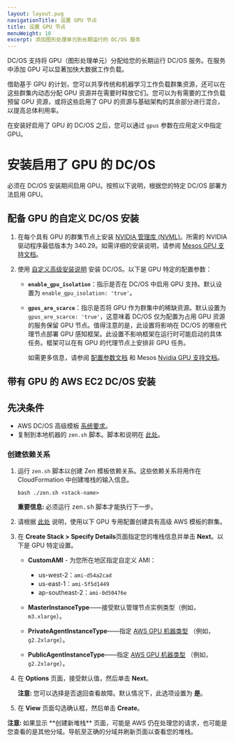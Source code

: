 ```yaml
---
layout: layout.pug
navigationTitle: 设置 GPU 节点
title: 设置 GPU 节点
menuWeight: 10
excerpt: 添加图形处理单元到长期运行的 DC/OS 服务
---
```



DC/OS 支持将 GPU（图形处理单元）分配给您的长期运行 DC/OS 服务。在服务中添加 GPU 可以显著加快大数据工作负载。

借助基于 GPU 的计划，您可以共享传统和机器学习工作负载群集资源，还可以在这些群集内动态分配 GPU 资源并在需要时释放它们。您可以为有需要的工作负载预留 GPU 资源，或将这些启用了 GPU 的资源与基础架构的其余部分进行混合，以提高总体利用率。

在安装好启用了 GPU 的 DC/OS 之后，您可以通过 `gpus` 参数在应用定义中指定 GPU。

# 安装启用了 GPU 的 DC/OS 
必须在 DC/OS 安装期间启用 GPU。按照以下说明，根据您的特定 DC/OS 部署方法启用 GPU。

## 配备 GPU 的自定义 DC/OS 安装

1. 在每个具有 GPU 的群集节点上安装 [NVIDIA 管理库 (NVML)](https://developer.nvidia.com/nvidia-management-library-nvml)。所需的 NVIDIA 驱动程序最低版本为 340.29。如需详细的安装说明，请参阅 [Mesos GPU 支持文档](http://mesos.apache.org/documentation/latest/gpu-support/#external-dependencies)。
1. 使用 [自定义高级安装说明](/cn/1.11/installing/production/deploying-dcos/installation/) 安装 DC/OS。以下是 GPU 特定的配置参数：

    - **`enable_gpu_isolation`**：指示是否在 DC/OS 中启用 GPU 支持。默认设置为 `enable_gpu_isolation: 'true'`。
    - **`gpus_are_scarce`**：指示是否将 GPU 作为群集中的稀缺资源。默认设置为 `gpus_are_scarce: 'true'`，这意味着 DC/OS 仅为配置为占用 GPU 资源的服务保留 GPU 节点。值得注意的是，此设置将影响在 DC/OS 的哪些代理节点部署 GPU 感知框架。此设置不影响框架在运行时可能启动的具体任务。框架可以在有 GPU 的代理节点上安排非 GPU 任务。

        如需更多信息，请参阅 [配置参数文档](/cn/1.11/installing/production/advanced-configuration/configuration-reference/#enable-gpu-isolation) 和 Mesos [Nvidia GPU 支持文档](http://mesos.apache.org/documentation/latest/gpu-support/#external-dependencies)。

## 带有 GPU 的 AWS EC2 DC/OS 安装

## 先决条件
- AWS DC/OS 高级模板 [系统要求](/cn/1.11/installing/evaluation/cloud-installation/aws/advanced/)。
- 复制到本地机器的 `zen.sh` 脚本。脚本和说明在 [此处](/cn/1.11/installing/evaluation/cloud-installation/aws/advanced/)。

### 创建依赖关系

1. 运行 `zen.sh` 脚本以创建 Zen 模板依赖关系。这些依赖关系将用作在 CloudFormation 中创建堆栈的输入信息。

    ```
    bash ./zen.sh <stack-name>
    ```

    <p class="message--important"><strong>重要信息: </strong> 必须运行 <tt>zen.sh</tt> 脚本才能执行下一步。</p>

1. 请根据 [此处](/cn/1.11/installing/evaluation/cloud-installation/aws/advanced/) 说明，使用以下 GPU 专用配置创建具有高级 AWS 模板的群集。

1. 在 **Create Stack > Specify Details**页面指定您的堆栈信息并单击 **Next**。以下是 GPU 特定设置。

    - **CustomAMI** - 为您所在地区指定自定义 AMI：

        - us-west-2：`ami-d54a2cad`
        - us-east-1：`ami-5f5d1449`
        - ap-southeast-2：`ami-0d50476e`

    - **MasterInstanceType**——接受默认管理节点实例类型（例如， `m3.xlarge`）。
    - **PrivateAgentInstanceType**——指定 [AWS GPU 机器类型](https://aws.amazon.com/ec2/instance-types/#p2) （例如， `g2.2xlarge`）。
    - **PublicAgentInstanceType**——指定 [AWS GPU 机器类型](https://aws.amazon.com/ec2/instance-types/#p2) （例如， `g2.2xlarge`）。

1. 在 **Options** 页面，接受默认值，然后单击 **Next**。

    <p class="message--note"><strong>注意: </strong> 您可以选择是否退回查看故障。默认情况下，此选项设置为 <strong>是</strong>。</p>

1. 在 **View** 页面勾选确认框，然后单击 **Create**。

 <p class="message--note"><strong>注意: </strong> 如果显示 **创建新堆栈** 页面，可能是 AWS 仍在处理您的请求，也可能是您查看的是其他分域。导航至正确的分域并刷新页面以查看您的堆栈。</p>
